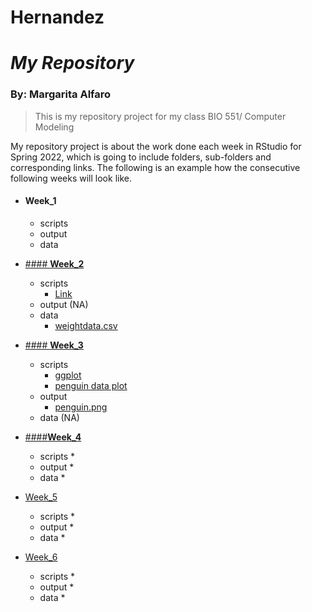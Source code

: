 # Hernandez
# _My Repository_
### By: Margarita Alfaro

>This is my repository project for my class BIO 551/ Computer Modeling

My repository project is about the work done each week in RStudio for Spring 2022, which is going to include folders, sub-folders and corresponding links. The following is an example how the consecutive following weeks will look like. 

* #### Week_1
  * scripts
  * output
  * data

* [#### **Week_2**](https://github.com/Biol551-CSUN/Alfaro_Hernandez/tree/main/week_2)
  * scripts
    * [Link](https://github.com/Biol551-CSUN/Alfaro_Hernandez/tree/main/week_2/scripts)
  * output (NA)
  * data
    * [weightdata.csv](https://github.com/Biol551-CSUN/Alfaro_Hernandez/tree/main/week_2/data)
    

* [#### **Week_3**](https://github.com/Biol551-CSUN/Alfaro_Hernandez/tree/main/Week_3)
  * scripts
    * [ggplot](https://github.com/Biol551-CSUN/Alfaro_Hernandez/blob/main/Week_3/scripts/ggplot.R)
    * [penguin data plot](https://github.com/Biol551-CSUN/Alfaro_Hernandez/blob/main/Week_3/WEEK_3/output/penguin.png)
  * output
    * [penguin.png](https://github.com/Biol551-CSUN/Alfaro_Hernandez/blob/main/Week_3/WEEK_3/output/penguin.png)
  * data (NA)


* [####**Week_4**](https://github.com/Biol551-CSUN/Alfaro_Hernandez/tree/main/week_4)
  * scripts
    *
  * output
    *
  * data
    *
  

* [Week_5](https://github.com/Biol551-CSUN/Alfaro_Hernandez/tree/main/week_5)
  * scripts
    *
  * output
    *
  * data
    *
    

* [Week_6](https://github.com/Biol551-CSUN/Alfaro_Hernandez/tree/main/week_6/scripts)
  * scripts
    *
  * output
    *
  * data
    *
    
    
    
  